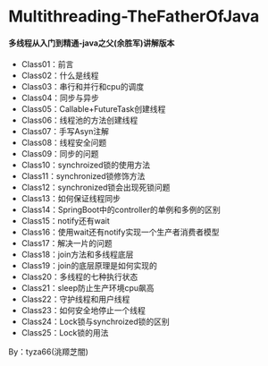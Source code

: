 # Multithreading-TheFatherOfJava
#### 多线程从入门到精通-java之父(余胜军)讲解版本

- Class01：前言
- Class02：什么是线程
- Class03：串行和并行和cpu的调度
- Class04：同步与异步
- Class05：Callable+FutureTask创建线程
- Class06：线程池的方法创建线程
- Class07：手写Asyn注解
- Class08：线程安全问题
- Class09：同步的问题
- Class10：synchroized锁的使用方法
- Class11：synchronized锁修饰方法
- Class12：synchronized锁会出现死锁问题
- Class13：如何保证线程同步
- Class14：SpringBoot中的controller的单例和多例的区别
- Class15：notify还有wait
- Class16：使用wait还有notify实现一个生产者消费者模型
- Class17：解决一片的问题
- Class18：join方法和多线程底层
- Class19：join的底层原理是如何实现的
- Class20：多线程的七种执行状态
- Class21：sleep防止生产环境cpu飙高
- Class22：守护线程和用户线程
- Class23：如何安全地停止一个线程
- Class24：Lock锁与synchroized锁的区别
- Class25：Lock锁的用法

By：tyza66(洮羱芝闇)